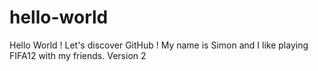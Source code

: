 # hello-world
Hello World ! Let's discover GitHub !
My name is Simon and I like playing FIFA12 with my friends.
Version 2
